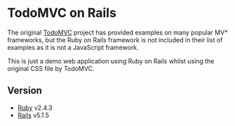 # TodoMVC on Rails

The original [TodoMVC](https://github.com/tastejs/todomvc) project has provided examples on many popular MV* frameworks, but the Ruby on Rails framework is not included in their list of examples as it is not a JavaScript framework. 

This is just a demo web application using Ruby on Rails whilst using the original CSS file by TodoMVC.

## Version

* [Ruby](https://github.com/ruby/ruby) v2.4.3
* [Rails](https://github.com/rails/rails) v5.1.5
